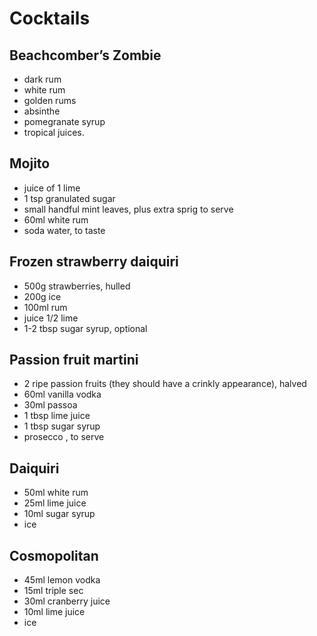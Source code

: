# Cocktails

## Beachcomber’s Zombie

- dark rum
- white rum
- golden rums
- absinthe
- pomegranate syrup
- tropical juices.

## Mojito
- juice of 1 lime
- 1 tsp granulated sugar
- small handful mint leaves, plus extra sprig to serve
- 60ml white rum
- soda water, to taste

## Frozen strawberry daiquiri
- 500g strawberries, hulled
- 200g ice
- 100ml rum
- juice 1/2 lime
- 1-2 tbsp sugar syrup, optional

## Passion fruit martini

- 2 ripe passion fruits (they should have a crinkly appearance), halved
- 60ml vanilla vodka
- 30ml passoa
- 1 tbsp lime juice
- 1 tbsp sugar syrup
- prosecco , to serve

## Daiquiri
- 50ml white rum
- 25ml lime juice
- 10ml sugar syrup
- ice

## Cosmopolitan
- 45ml lemon vodka
- 15ml triple sec
- 30ml cranberry juice
- 10ml lime juice
- ice
